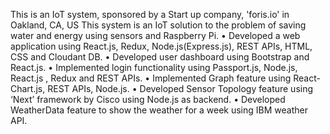   This is an IoT system, sponsored by a Start up company, 'foris.io' in Oakland, CA, US
  This system is an IoT solution to the problem of saving water and energy using sensors and Raspberry Pi.
  • Developed a web application using React.js, Redux, Node.js(Express.js), REST APIs, HTML, CSS and Cloudant DB.
  • Developed user dashboard using Bootstrap and React.js.
  • Implemented login functionality using Passport.js, Node.js, React.js , Redux and REST APIs.
  • Implemented Graph feature using React-Chart.js, REST APIs, Node.js.
  • Developed Sensor Topology feature using ‘Next’ framework by Cisco using Node.js as backend.
  • Developed WeatherData feature to show the weather for a week using IBM weather API.
  
